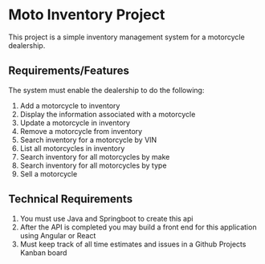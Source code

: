 # Moto Inventory Project

This project is a simple inventory management system for a motorcycle dealership.

## Requirements/Features

The system must enable the dealership to do the following:

1. Add a motorcycle to inventory
1. Display the information associated with a motorcycle
1. Update a motorcycle in inventory
1. Remove a motorcycle from inventory
1. Search inventory for a motorcycle by VIN
1. List all motorcycles in inventory
1. Search inventory for all motorcycles by make
1. Search inventory for all motorcycles by type
1. Sell a motorcycle


## Technical Requirements
1. You must use Java and Springboot to create this api
2. After the API is completed you may build a front end for this application using Angular or React
3. Must keep track of all time estimates and issues in a Github Projects Kanban board 
